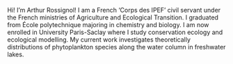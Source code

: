 Hi! I’m Arthur Rossignol!
I am a French ‘Corps des IPEF’ civil servant under the French ministries of Agriculture and Ecological Transition.
I graduated from École polytechnique majoring in chemistry and biology.
I am now enrolled in University Paris-Saclay where I study conservation ecology and ecological modelling. 
My current work investigates theoretically distributions of phytoplankton species along the water column in freshwater lakes.
